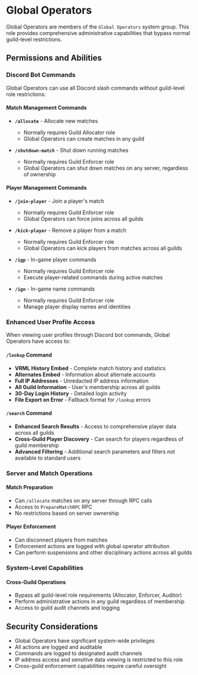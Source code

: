 # Global Operators

Global Operators are members of the `Global Operators` system group. This role provides comprehensive administrative capabilities that bypass normal guild-level restrictions.

## Permissions and Abilities

### Discord Bot Commands

Global Operators can use all Discord slash commands without guild-level role restrictions:

#### Match Management Commands
- **`/allocate`** - Allocate new matches
  - Normally requires Guild Allocator role
  - Global Operators can create matches in any guild

- **`/shutdown-match`** - Shut down running matches
  - Normally requires Guild Enforcer role
  - Global Operators can shut down matches on any server, regardless of ownership

#### Player Management Commands
- **`/join-player`** - Join a player's match
  - Normally requires Guild Enforcer role
  - Global Operators can force joins across all guilds

- **`/kick-player`** - Remove a player from a match
  - Normally requires Guild Enforcer role
  - Global Operators can kick players from matches across all guilds

- **`/igp`** - In-game player commands
  - Normally requires Guild Enforcer role
  - Execute player-related commands during active matches

- **`/ign`** - In-game name commands
  - Normally requires Guild Enforcer role
  - Manage player display names and identities

### Enhanced User Profile Access

When viewing user profiles through Discord bot commands, Global Operators have access to:

#### `/lookup` Command
- **VRML History Embed** - Complete match history and statistics
- **Alternates Embed** - Information about alternate accounts
- **Full IP Addresses** - Unredacted IP address information
- **All Guild Information** - User's membership across all guilds
- **30-Day Login History** - Detailed login activity
- **File Export on Error** - Fallback format for `/lookup` errors

#### `/search` Command
- **Enhanced Search Results** - Access to comprehensive player data across all guilds
- **Cross-Guild Player Discovery** - Can search for players regardless of guild membership
- **Advanced Filtering** - Additional search parameters and filters not available to standard users

### Server and Match Operations

#### Match Preparation
- Can `/allocate` matches on any server through RPC calls
- Access to `PrepareMatchRPC` RPC
- No restrictions based on server ownership

#### Player Enforcement
- Can disconnect players from matches
- Enforcement actions are logged with global operator attribution
- Can perform suspensions and other disciplinary actions across all guilds

### System-Level Capabilities

#### Cross-Guild Operations
- Bypass all guild-level role requirements (Allocator, Enforcer, Auditor)
- Perform administrative actions in any guild regardless of membership
- Access to guild audit channels and logging

## Security Considerations

- Global Operators have significant system-wide privileges
- All actions are logged and auditable
- Commands are logged to designated audit channels
- IP address access and sensitive data viewing is restricted to this role
- Cross-guild enforcement capabilities require careful oversight